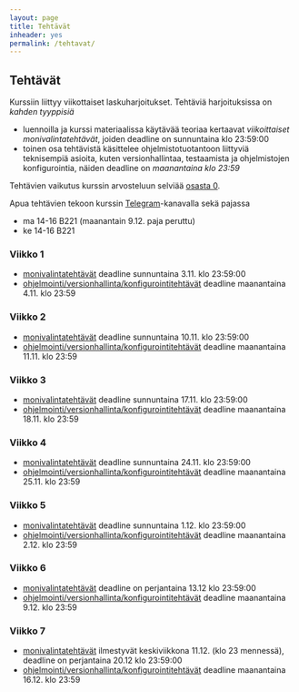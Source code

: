 ```yaml
---
layout: page
title: Tehtävät
inheader: yes
permalink: /tehtavat/
---
```


## Tehtävät

Kurssiin liittyy viikottaiset laskuharjoitukset. Tehtäviä harjoituksissa on _kahden tyyppisiä_ 
- luennoilla ja kurssi materiaalissa käytävää teoriaa kertaavat _viikoittaiset monivalintatehtävät_, joiden deadline on sunnuntaina klo 23:59:00
- toinen osa tehtävistä käsittelee ohjelmistotuotantoon liittyviä teknisempiä asioita, kuten versionhallintaa, testaamista ja ohjelmistojen konfigurointia, näiden deadline on _maanantaina klo 23:59_

Tehtävien vaikutus kurssin arvosteluun selviää [osasta 0](/osa0#kurssin-arvostelu).

Apua tehtävien tekoon kurssin [Telegram](https://telegram.me/ohjelmistotuotanto)-kanavalla sekä pajassa
- ma 14-16 B221 (maanantain 9.12. paja peruttu)
- ke 14-16 B221

### Viikko 1

- [monivalintatehtävät](https://study.cs.helsinki.fi/stats/courses/ohtu2019/quiz/1) deadline sunnuntaina 3.11. klo 23:59:00 
- [ohjelmointi/versionhallinta/konfigurointitehtävät](/tehtavat1) deadline maanantaina 4.11. klo 23:59 

### Viikko 2

- [monivalintatehtävät](https://study.cs.helsinki.fi/stats/courses/ohtu2019/quiz/2) deadline sunnuntaina 10.11. klo 23:59:00 
- [ohjelmointi/versionhallinta/konfigurointitehtävät](/tehtavat2) deadline maanantaina 11.11. klo 23:59 

### Viikko 3

- [monivalintatehtävät](https://study.cs.helsinki.fi/stats/courses/ohtu2019/quiz/3) deadline sunnuntaina 17.11. klo 23:59:00 
- [ohjelmointi/versionhallinta/konfigurointitehtävät](/tehtavat3) deadline maanantaina 18.11. klo 23:59 

### Viikko 4

- [monivalintatehtävät](https://study.cs.helsinki.fi/stats/courses/ohtu2019/quiz/4) deadline sunnuntaina 24.11. klo 23:59:00 
- [ohjelmointi/versionhallinta/konfigurointitehtävät](/tehtavat4) deadline maanantaina 25.11. klo 23:59 

### Viikko 5

- [monivalintatehtävät](https://study.cs.helsinki.fi/stats/courses/ohtu2019/quiz/5) deadline sunnuntaina 1.12. klo 23:59:00 
- [ohjelmointi/versionhallinta/konfigurointitehtävät](/tehtavat5) deadline maanantaina 2.12. klo 23:59 

### Viikko 6

- [monivalintatehtävät](https://study.cs.helsinki.fi/stats/courses/ohtu2019/quiz/6) deadline on perjantaina 13.12 klo 23:59:00 
- [ohjelmointi/versionhallinta/konfigurointitehtävät](/tehtavat6) deadline maanantaina 9.12. klo 23:59 


### Viikko 7

- [monivalintatehtävät](https://study.cs.helsinki.fi/stats/courses/ohtu2019/quiz/7) ilmestyvät keskiviikkona 11.12. (klo 23 mennessä), deadline on perjantaina 20.12 klo 23:59:00 
- [ohjelmointi/versionhallinta/konfigurointitehtävät](/tehtavat7) deadline maanantaina 16.12. klo 23:59 
